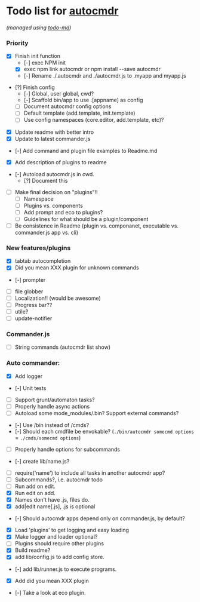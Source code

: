 # Todo list for [autocmdr](https://github.com/Hypercubed/autocmdr)

_(managed using [todo-md](https://github.com/Hypercubed/todo-md))_

### Priority
- [x] Finish init function
	- [-] exec NPM init
	- [x] exec npm link autocmdr or npm install --save autocmdr
	- [-] Rename ./.autocmdr and ./autocmdr.js to .myapp and myapp.js	
- [?] Finish config
	- [-] Global, user global, cwd?
	- [-] Scaffold bin/app to use .[appname] as config
	- [ ] Document autocmdr config options
	- [ ] Default template (add.template, init.template)
	- [ ] Use config namespaces (core.editor, add.template, etc)?
- [x] Update readme with better intro
- [x] Update to latest commander.js
- [-] Add command and plugin file examples to Readme.md
- [x] Add description of plugins to readme
- [-] Autoload autocmdr.js in cwd.
	- [?] Document this
- [ ] Make final decision on "plugins"!!
	- [ ] Namespace
	- [ ] Plugins vs. components
	- [ ] Add prompt and eco to plugins?
	- [ ] Guidelines for what should be a plugin/component
- [ ] Be consistence in Readme (plugin vs. componanet, executable vs. commander.js app vs. cli)

### New features/plugins
- [x] tabtab autocompletion
- [x] Did you mean XXX plugin for unknown commands
- [-] prompter
- [ ] file globber
- [ ] Localization!!  (would be awesome)
- [ ] Progress bar??
- [ ] utile?
- [ ] update-notifier

### Commander.js

- [ ] String commands (autocmdr list show)

### Auto commander:

- [x] Add logger
- [-] Unit tests
- [ ] Support grunt/automaton tasks?
- [ ] Properly handle async actions
- [ ] Autoload some mode_modules/.bin? Support external commands?
- [-] Use /bin instead of /cmds?
- [-] Should each cmdfile be envokable?  (`./bin/autocmdr somecmd options` = `./cmds/somecmd options`)
- [ ] Properly handle options for subcommands
- [-] create lib/name.js?
- [ ] require('name') to include all tasks in another autocmdr app?
- [ ] Subcommands?, i.e. autocmdr todo <cmd>
- [ ] Run add on edit.
- [x] Run edit on add.
- [x] Names don't have .js, files do.
- [x] add|edit name[.js], .js is optional
- [-] Should autocmdr apps depend only on commander.js, by default?
- [x] Load 'plugins' to get logging and easy loading
- [x] Make logger and loader optional?
- [ ] Plugins should require other plugins
- [x] Build readme?
- [x] add lib/config.js to add config store.
- [-] add lib/runner.js to execute programs.
- [x] Add did you mean XXX plugin
- [-] Take a look at eco plugin.